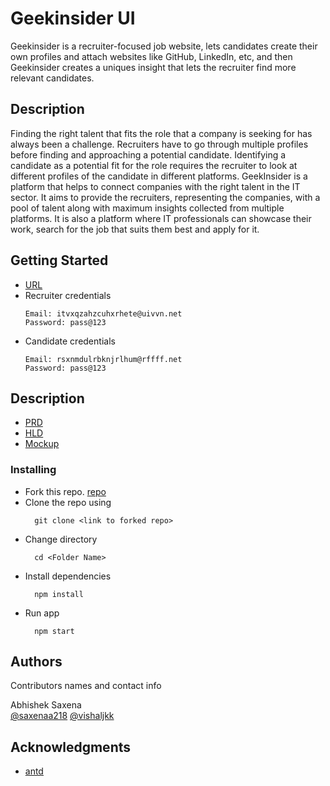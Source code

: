 # Geekinsider UI

Geekinsider is a recruiter-focused job website, lets candidates create their own profiles and attach websites like GitHub, LinkedIn, etc, and then Geekinsider creates a uniques insight that lets the recruiter find more relevant candidates.

## Description

Finding the right talent that fits the role that a company is seeking for has always been a challenge. Recruiters have to go through multiple profiles before finding and approaching a potential candidate. Identifying a candidate as a potential fit for the role requires the recruiter to look at different profiles of the candidate in different platforms.
GeekInsider is a platform that helps to connect companies with the right talent in the IT sector. It aims to provide the recruiters, representing the companies, with a pool of talent along with maximum insights collected from multiple platforms.
It is also a platform where IT professionals can showcase their work, search for the job that suits them best and apply for it.

## Getting Started

- [URL](https://saxenaa218.github.io/geekinsider-ui/)
- Recruiter credentials
  ```
  Email: itvxqzahzcuhxrhete@uivvn.net
  Password: pass@123
  ```
- Candidate credentials
  ```
  Email: rsxnmdulrbknjrlhum@rffff.net
  Password: pass@123
  ```

## Description

- [PRD](https://drive.google.com/file/d/1KFyDS5alj3-eoNI8aNCxppcBr2byIDUl/view?usp=sharing)
- [HLD](https://drive.google.com/file/d/1cwNigCjESyGc8JDVfxXS2RvVDf0UvXO3/view?usp=sharing)
- [Mockup](https://drive.google.com/file/d/1s7Szy7HjG09NQYCv3CSvPnCNsvrqNRMT/view?usp=sharing)

### Installing

- Fork this repo.
  [repo](https://github.com/pesto-students/n6-geekinsider-fe-alpha-6)
- Clone the repo using
  ```
    git clone <link to forked repo>
  ```
- Change directory
  ```
    cd <Folder Name>
  ```
- Install dependencies
  ```
    npm install
  ```
- Run app
  ```
    npm start
  ```

## Authors

Contributors names and contact info

Abhishek Saxena  
[@saxenaa218](https://github.com/saxenaa218)
[@vishaljkk](https://github.com/vishaljkk)

## Acknowledgments

- [antd](https://github.com/ant-design/ant-design)
